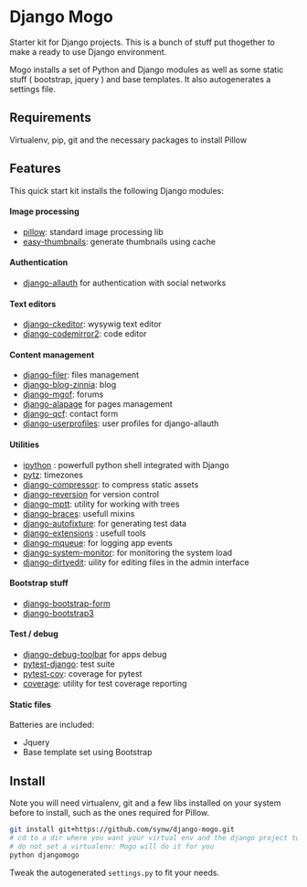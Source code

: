 # Django Mogo

Starter kit for Django projects. This is a bunch of stuff put thogether to make a ready to use Django environment.

Mogo installs a set of Python and Django modules as well as some static stuff ( bootstrap, jquery ) 
and base templates. It also autogenerates a settings file.

## Requirements

Virtualenv, pip, git and the necessary packages to install Pillow

## Features

This quick start kit installs the following Django modules:

#### Image processing

- [pillow](https://github.com/python-pillow/Pillow): standard image processing lib
- [easy-thumbnails](https://github.com/SmileyChris/easy-thumbnails): generate thumbnails using cache

#### Authentication

- [django-allauth](https://github.com/pennersr/django-allauth) for authentication with social networks

#### Text editors

- [django-ckeditor](https://github.com/django-ckeditor/django-ckeditor): wysywig text editor
- [django-codemirror2](https://github.com/sk1p/django-codemirror2): code editor

#### Content management

- [django-filer](https://github.com/divio/django-filer): files management
- [django-blog-zinnia](https://github.com/Fantomas42/django-blog-zinnia): blog
- [django-mgof](https://github.com/synw/django-mgof/): forums
- [django-alapage](https://github.com/synw/django-alapage) for pages management
- [django-qcf](https://github.com/synw/django-qcf): contact form
- [django-userprofiles](https://github.com/synw/django-userprofiles): user profiles for django-allauth

#### Utilities

- [ipython](http://ipython.org/) : powerfull python shell integrated with Django
- [pytz](http://pytz.sourceforge.net/): timezones
- [django-compressor](https://github.com/django-compressor/django-compressor): to compress static assets
- [django-reversion](https://github.com/etianen/django-reversion) for version control
- [django-mptt](https://github.com/django-mptt/django-mptt): utility for working with trees
- [django-braces](https://github.com/brack3t/django-braces): usefull mixins
- [django-autofixture](https://github.com/gregmuellegger/django-autofixture): for generating test data
- [django-extensions](https://github.com/django-extensions/django-extensions) : usefull tools
- [django-mqueue](https://github.com/synw/django-mqueue): for logging app events 
- [django-system-monitor](https://github.com/hakanzy/django-system-monitor): for monitoring the system load
- [django-dirtyedit](https://github.com/synw/django-dirtyedit): uility for editing files in the admin interface

#### Bootstrap stuff

- [django-bootstrap-form](https://github.com/tzangms/django-bootstrap-form)
- [django-bootstrap3](https://github.com/dyve/django-bootstrap3)

#### Test / debug

- [django-debug-toolbar](https://github.com/django-debug-toolbar/django-debug-toolbar) for apps debug
- [pytest-django](https://github.com/pytest-dev/pytest-django): test suite
- [pytest-cov](https://github.com/pytest-dev/pytest-cov): coverage for pytest
- [coverage](https://bitbucket.org/ned/coveragepy): utility for test coverage reporting

#### Static files

Batteries are included:

- Jquery
- Base template set using Bootstrap

## Install

Note you will need virtualenv, git and a few libs installed on your system before to install, such as the ones required
for Pillow.

  ```bash
git install git+https://github.com/synw/django-mogo.git
# cd to a dir where you want your virtual env and the django project to be installed
# do not set a virtualenv: Mogo will do it for you
python djangomogo
  ```

Tweak the autogenerated `settings.py` to fit your needs.





